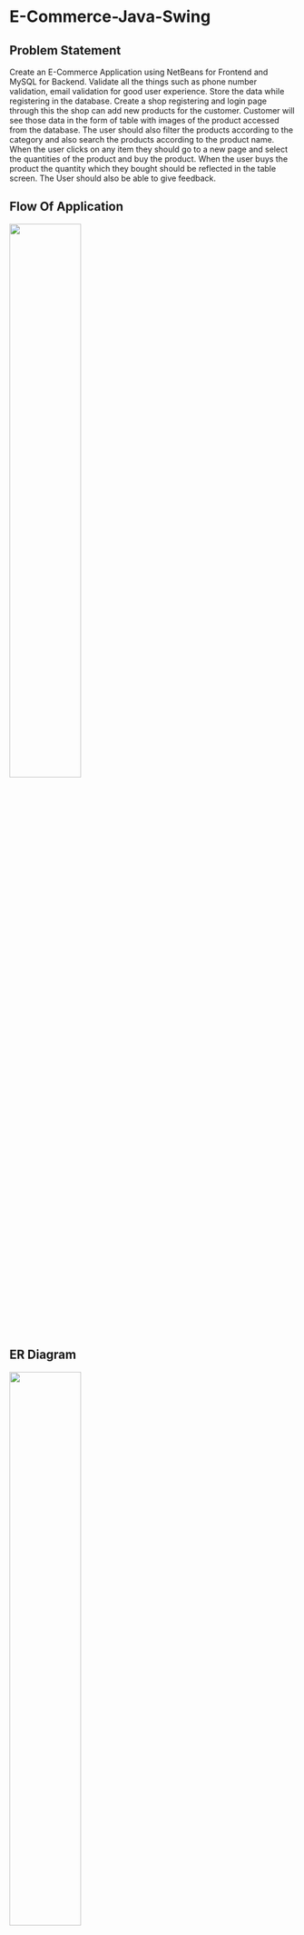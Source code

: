 # E-Commerce-Java-Swing

## Problem Statement 
Create an E-Commerce Application using NetBeans for Frontend and MySQL for Backend. Validate all the things such as phone number validation, email validation for good user experience. Store the data while registering in the database. Create a shop registering and login page through this the shop can add new products for the customer. Customer will see those data in the form of table with images of the product accessed from the database. The user should also filter the products according to the category and also search the products according to the product name. When the user clicks on any item they should go to a new page and select the quantities of the product and buy the product. When the user buys the product the quantity which they bought should be reflected in the table screen. The User should also be able to give feedback.

## Flow Of Application
<img src="https://user-images.githubusercontent.com/80695826/152651573-f7cd0d3d-e7f8-40ad-8172-e8ed6b03f7af.png" width=50% height=50%>

## ER Diagram
<img src="https://user-images.githubusercontent.com/80695826/152652219-d5686f49-d99f-4ec0-b7f2-36bbe42033e2.png" width=50% height=50%>

## For Database
Use the Dump file to see all the required commands to create tables.
